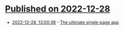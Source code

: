 # [Published on 2022-12-28](index.md)

* [2022-12-28, 13:00:38](https://lobste.rs/s/umqivw/ultimate_single_page_app) - [The ultimate single-page app](https://blog.sesse.net/blog/tech/2022-12-27-00-07_the_ultimate_single_page_app.html)
